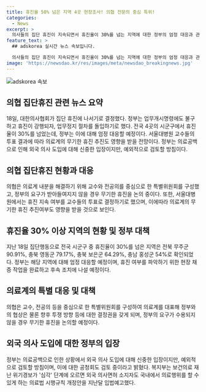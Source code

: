 ```yaml
---
title: 휴진율 50% 넘은 지역 4곳 현장조사! 의협 전문의 중심 특위!
categories:
  - News
excerpt: >
  의사들의 집단 휴진이 지속되면서 휴진율이 30%를 넘는 지역에 대한 정부의 엄정 대응과 관련해 의협이 내부 결속을 강화하기 위해 교수와 전공의를 중심으로 한 특위를 구성하고 있는 가운데, 서울대병원에서의 휴진 지속 여부에 대한 투표가 이뤄지고 있다. 정부는 휴진에 참여한 병의원 수를 파악하고, 외국 의사 도입에 대한 검토와 후속 조치를 진행 중이며, 이에 대한 환자단체와 의견은 분분하다. 150자 요약문을 작성해 주세요.
feature_text: >
  ## adskorea 실시간 뉴스 속보입니다.

  의사들의 집단 휴진이 지속되면서 휴진율이 30%를 넘는 지역에 대한 정부의 엄정 대응과 관련해 의협이 내부 결속을 강화하기 위해 교수와 전공의를 중심으로 한 특위를 구성하고 있는 가운데, 서울대병원에서의 휴진 지속 여부에 대한 투표가 이뤄지고 있다. 정부는 휴진에 참여한 병의원 수를 파악하고, 외국 의사 도입에 대한 검토와 후속 조치를 진행 중이며, 이에 대한 환자단체와 의견은 분분하다. 150자 요약문을 작성해 주세요.
image: 'https://newsdao.kr/res/images/meta/newsdao_breakingnews.jpg'
---
```


<p><img src="https://newsdao.kr/res/images/meta/newsdao_breakingnews.jpg" alt="adskorea 속보" /></p>

<h2 data-ke-size="size26">의협 집단휴진 관련 뉴스 요약</h2>

<p data-ke-size="size16">18일, 대한의사협회가 집단 휴진에 나서기로 결정했다. 정부는 업무개시명령에도 불구하고 휴진이 강행되자, 업무정지 절차를 돌입하기로 했다. 전국 4곳의 시군구에서 휴진율이 30%를 넘었는데, 정부는 이에 대해 엄정 대응할 예정이다. 서울대병원 교수들의 투표 결과에 따라 의료계의 무기한 휴진 추진도 영향을 받을 전망이다. 정부는 의료공백으로 인해 외국 의사 도입에 대해 신중한 입장이지만, 예외적으로 검토할 방침이다.</p>

<h2 data-ke-size="size26">의협 집단휴진 현황과 대응</h2>

<p data-ke-size="size16">의협은 의료계 내분을 해결하기 위해 교수와 전공의를 중심으로 한 특별위원회를 구성했고, 정부의 요구가 받아들여지지 않을 경우 무기한 휴진을 논의 중이다. 또한, 서울대병원에서는 휴진 지속 여부를 교수들의 투표로 결정하기로 했으며, 이에따라 의료계의 무기한 휴진 추진여부도 영향을 받을 것으로 보인다.</p>

<h2 data-ke-size="size26">휴진율 30% 이상 지역의 현황 및 정부 대책</h2>

<p data-ke-size="size16">지난 18일 집단행동으로 전국 시군구 중 휴진율이 30%를 넘은 지역은 전북 무주군 90.91%, 충북 영동군 79.17%, 충북 보은군 64.29%, 충남 홍성군 54%로 확인되었다. 정부는 해당 지역에 대해 엄정 대응할 예정이며, 휴진 여부를 파악하기 위한 현장 채증 작업을 완료하고 후속 조치에 나설 예정이다.</p>

<h2 data-ke-size="size26">의료계의 특별 대응 및 대책</h2>

<p data-ke-size="size16">의협은 교수, 전공의 등을 중심으로 한 특별위원회를 구성하여 의료계를 대표해 정부와의 협상은 물론 향후 투쟁 방향 등에 대한 결정권을 갖게 되며, 정부의 요구가 수용되지 않을 경우 무기한 휴진을 논의할 예정이다.</p>

<h2 data-ke-size="size26">외국 의사 도입에 대한 정부의 입장</h2>

<p data-ke-size="size16">정부는 의료공백으로 인한 상황에서 외국 의사 도입에 대해 신중한 입장이지만, 예외적으로 검토할 방침이며, 이에 대한 공청회도 검토 중이라고 밝혔다. 복지부는 보건의료 재난 위기경보가 '심각' 단계에 오르면 외국 의사면허 소지자도 국내에서 의료행위를 할 수 있게 하는 의료법 시행규칙 개정안을 지난달 입법예고했다.</p>

